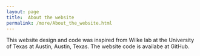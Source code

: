 ```yaml
---
layout: page
title:  About the website
permalink: /more/About_the_website.html
---
```


This website design and code was inspired from Wilke lab at the University of Texas at Austin, Austin, Texas. The website code is availabe at GitHub.
